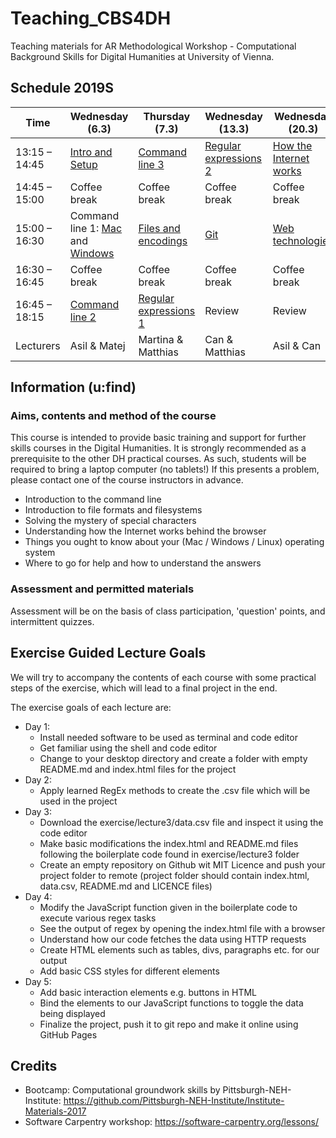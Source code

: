 # Teaching_CBS4DH
Teaching materials for AR Methodological Workshop - Computational Background Skills for Digital Humanities at University of Vienna.

## Schedule 2019S
Time | Wednesday (6.3) | Thursday (7.3) | Wednesday (13.3) | Wednesday (20.3) | Thursday (21.3) |
---- | ---- | ---- | ---- | ---- | ----
13:15 – 14:45 |  [Intro and Setup](lectures/intro_and_setup.md) | [Command line 3](lectures/command_3.md) | [Regular expressions 2](lectures/regex_2.md) | [How the Internet works](lectures/internet.md) | [Pre-programming 1](lectures/pre-programming_1.md) 
14:45 – 15:00 |  Coffee break | Coffee break | Coffee break | Coffee break | Coffee break
15:00 – 16:30 |  Command line 1: [Mac](lectures/command_1_mac.md) and [Windows](lectures/command_1_windows.md) | [Files and encodings](lectures/files_encodings.md) | [Git](lectures/git.md) | [Web technologies](lectures/web.md) | [Pre-programming 2](lectures/pre-programming_2.md)
16:30 – 16:45 |  Coffee break | Coffee break | Coffee break | Coffee break | Coffee break
16:45 – 18:15 |  [Command line 2](lectures/command_2.md) | [Regular expressions 1](lectures/regex_1.md) | Review | Review | Review and wrap-up
Lecturers | Asil & Matej | Martina & Matthias | Can & Matthias | Asil & Can | Martina & Matej

## Information (u:find)
### Aims, contents and method of the course
This course is intended to provide basic training and support for further skills courses in the Digital Humanities. It is strongly recommended as a prerequisite to the other DH practical courses.
As such, students will be required to bring a laptop computer (no tablets!) If this presents a problem, please contact one of the course instructors in advance.
- Introduction to the command line
- Introduction to file formats and filesystems
- Solving the mystery of special characters
- Understanding how the Internet works behind the browser
- Things you ought to know about your (Mac / Windows / Linux) operating system
- Where to go for help and how to understand the answers

### Assessment and permitted materials
Assessment will be on the basis of class participation, 'question' points, and intermittent quizzes.

## Exercise Guided Lecture Goals
We will try to accompany the contents of each course with some practical steps of the exercise, which will lead to a final project in the end.

The exercise goals of each lecture are:
- Day 1:
  - Install needed software to be used as terminal and code editor
  - Get familiar using the shell and code editor
  - Change to your desktop directory and create a folder with empty README.md and index.html files for the project
- Day 2:
  - Apply learned RegEx methods to create the .csv file which will be used in the project
- Day 3:
  - Download the exercise/lecture3/data.csv file and inspect it using the code editor
  - Make basic modifications the index.html and README.md files following the boilerplate code found in exercise/lecture3 folder
  - Create an empty repository on Github wit MIT Licence and push your project folder to remote (project folder should contain index.html, data.csv, README.md and LICENCE files)
- Day 4:
  - Modify the JavaScript function given in the boilerplate code to execute various regex tasks
  - See the output of regex by opening the index.html file with a browser
  - Understand how our code fetches the data using HTTP requests
  - Create HTML elements such as tables, divs, paragraphs etc. for our output
  - Add basic CSS styles for different elements
- Day 5:
  - Add basic interaction elements e.g. buttons in HTML
  - Bind the elements to our JavaScript functions to toggle the data being displayed
  - Finalize the project, push it to git repo and make it online using GitHub Pages

## Credits
- Bootcamp: Computational groundwork skills by Pittsburgh-NEH-Institute: https://github.com/Pittsburgh-NEH-Institute/Institute-Materials-2017
- Software Carpentry workshop: https://software-carpentry.org/lessons/
